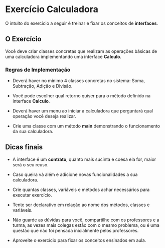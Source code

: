 # Exercício Calculadora

O intuito do exercício a seguir é treinar e fixar os conceitos de **interfaces**.

  

## O Exercício

Você deve criar classes concretas que realizam as operações básicas de uma calculadora implementando uma interface **Calculo**.
  

### Regras de Implementação
  

- Deverá haver no mínimo 4 classes concretas no sistema: Soma, Subtração, Adição e Divisão.

- Você pode escolher qual retorno quiser para o método definido na interface **Calculo**.

- Deverá haver um menu ao iniciar a calculadora que perguntará qual operação você deseja realizar.
- Crie uma classe com um método **main** demonstrando o funcionamento da sua calculadora.





## Dicas finais


- A interface é um **contrato**, quanto mais sucinta e coesa ela for, maior será o seu reuso.
-  Caso queira vá além e adicione novas funcionalidades a sua calculadora.

- Crie quantas classes, variáveis e métodos achar necessários para executar exercício.

- Tente ser declarativo em relação ao nome dos métodos, classes e variáveis.

- Não guarde as dúvidas para você, compartilhe com os professores e a turma, as vezes mais colegas estão com o mesmo problema, ou é uma questão que não foi pensada inicialmente pelos professores.

- Aproveite o exercício para fixar os conceitos ensinados em aula.